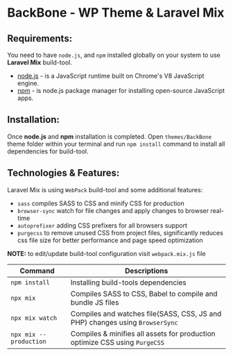 # BackBone - WP Theme & Laravel Mix

## Requirements:
You need to have `node.js`, and `npm` installed globally on your system to use **Laravel Mix** build-tool.
-   [node.js](https://nodejs.org/en/) - is a JavaScript runtime built on Chrome's V8 JavaScript engine.
-   [npm](https://www.npmjs.com/) - is node.js package manager for installing open-source JavaScript apps.

## Installation:
Once **node.js** and **npm** installation is completed. Open `themes/BackBone` theme folder within your terminal and run `npm install` command to install all dependencies for build-tool.

## Technologies & Features:
Laravel Mix is using `WebPack` build-tool and some additional features:
* `sass` compiles SASS to CSS and minify CSS for production
* `browser-sync` watch for file changes and apply changes to browser real-time
* `autoprefixer` adding CSS prefixers for all browsers support
* `purgecss` to remove unused CSS from project files, significantly reduces css file size for better performance and page speed optimization

**NOTE:** to edit/update build-tool configuration visit `webpack.mix.js` file

| Command        | Descriptions                                                                            |
| -------------- | --------------------------------------------------------------------------------------- |
| `npm install`         | Installing build-tools dependencies                                                     |
| `npx mix`             | Compiles SASS to CSS, Babel to compile and bundle JS files                              |
| `npx mix watch`       | Compiles and watches file(SASS, CSS, JS and PHP) changes using `BrowserSync`            |
| `npx mix --production`| Compiles & minifies all assets for production optimize CSS using `PurgeCSS`             |